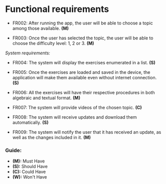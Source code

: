 # Functional requirements

* FR002: After running the app, the user will be able to choose a topic among those available. **(M)**

* FR003: Once the user has selected the topic, the user will be able to choose the difficulty level: 1, 2 or 3. **(M)**

_System requirements:_

* FR004: The system will display the exercises enumerated in a list. **(S)**

* FR005: Once the exercises are loaded and saved in the device, the application will make them available even without internet connection. **(S)**

* FR006: All the exercises will have their respective procedures in both algebraic and textual format. **(M)**

* FR007: The system will provide videos of the chosen topic. **(C)**

* FR008: The system will receive updates and download them automatically. **(S)**

* FR009: The system will notify the user that it has received an update, as well as the changes included in it. **(M)**

### Guide:
+ **(M):** Must Have
+ **(S):** Should Have
+ **(C):** Could Have
+ **(W):** Won't Have
